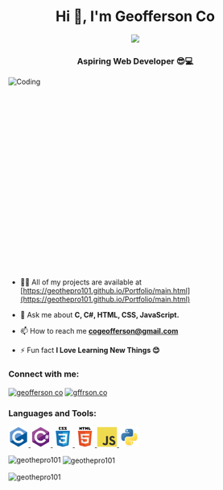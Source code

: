 <h1 align="center">Hi 👋, I'm Geofferson Co</h1>
<div align="center"> <img src="https://repository-images.githubusercontent.com/588181932/e36ec678-7984-4cdd-8e4c-a3932772ff8e"></div>
<h3 align="center">Aspiring Web Developer 😎💻</h3>
<img align="right" alt="Coding" width="600" height="398" src="https://cdna.artstation.com/p/assets/images/images/028/102/058/original/pixel-jeff-matrix-s.gif?1593487263"> 

<p align="left"> <a href="https://twitter.com/" target="blank"><img src="https://img.shields.io/twitter/follow/?logo=twitter&style=for-the-badge" alt="" /></a> </p>

- 👨‍💻 All of my projects are available at [https://geothepro101.github.io/Portfolio/main.html](https://geothepro101.github.io/Portfolio/main.html)

- 💬 Ask me about **C, C#, HTML, CSS, JavaScript.**

- 📫 How to reach me **cogeofferson@gmail.com**

- ⚡ Fun fact **I Love Learning New Things 😊**

<h3 align="left">Connect with me:</h3>
<p align="left">
<a href="https://fb.com/geofferson co" target="blank"><img align="center" src="https://raw.githubusercontent.com/rahuldkjain/github-profile-readme-generator/master/src/images/icons/Social/facebook.svg" alt="geofferson co" height="30" width="40" /></a>
<a href="https://instagram.com/gffrson.co" target="blank"><img align="center" src="https://raw.githubusercontent.com/rahuldkjain/github-profile-readme-generator/master/src/images/icons/Social/instagram.svg" alt="gffrson.co" height="30" width="40" /></a>
</p>

<h3 align="left">Languages and Tools:</h3>
<p align="left"> <a href="https://www.cprogramming.com/" target="_blank" rel="noreferrer"> <img src="https://raw.githubusercontent.com/devicons/devicon/master/icons/c/c-original.svg" alt="c" width="40" height="40"/> </a> <a href="https://www.w3schools.com/cs/" target="_blank" rel="noreferrer"> <img src="https://raw.githubusercontent.com/devicons/devicon/master/icons/csharp/csharp-original.svg" alt="csharp" width="40" height="40"/> </a> <a href="https://www.w3schools.com/css/" target="_blank" rel="noreferrer"> <img src="https://raw.githubusercontent.com/devicons/devicon/master/icons/css3/css3-original-wordmark.svg" alt="css3" width="40" height="40"/> </a> <a href="https://www.w3.org/html/" target="_blank" rel="noreferrer"> <img src="https://raw.githubusercontent.com/devicons/devicon/master/icons/html5/html5-original-wordmark.svg" alt="html5" width="40" height="40"/> </a> <a href="https://developer.mozilla.org/en-US/docs/Web/JavaScript" target="_blank" rel="noreferrer"> <img src="https://raw.githubusercontent.com/devicons/devicon/master/icons/javascript/javascript-original.svg" alt="javascript" width="40" height="40"/> </a> <a href="https://www.python.org" target="_blank" rel="noreferrer"> <img src="https://raw.githubusercontent.com/devicons/devicon/master/icons/python/python-original.svg" alt="python" width="40" height="40"/> </a> </p>

<p><img align="left" src="https://github-readme-stats.vercel.app/api/top-langs?username=geothepro101&show_icons=true&locale=en&layout=compact" alt="geothepro101" /></p>

<p>&nbsp;<img align="center" src="https://github-readme-stats.vercel.app/api?username=geothepro101&show_icons=true&locale=en" alt="geothepro101" /></p>

<p><img align="center" src="https://github-readme-streak-stats.herokuapp.com/?user=geothepro101&" alt="geothepro101" /></p>
